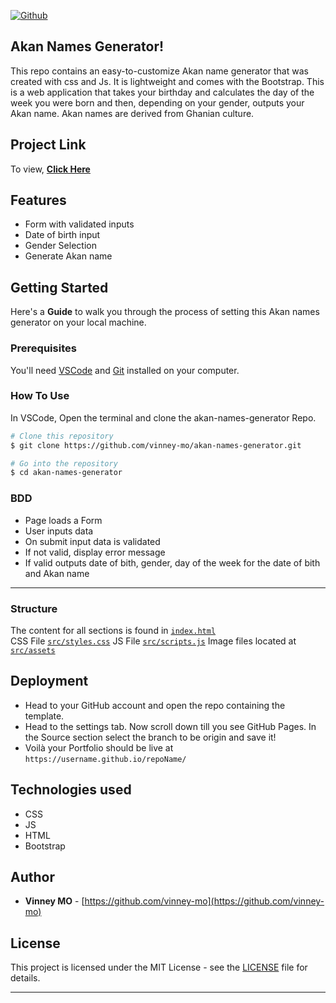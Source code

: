 [![Github](https://img.shields.io/github/license/anilseervi/DevFolio?color=%2312c2e9&logo=github&style=for-the-badge)](https://github.com/vinney-mo/akan-names-generator/blob/main/LICENSE.md)

## Akan Names Generator!

This repo contains an easy-to-customize Akan name generator that was created with css and Js. It is lightweight and comes with the Bootstrap. This is a web application that takes your birthday and calculates the day of the week you were born and then, depending on your gender, outputs your Akan name. Akan names are derived from Ghanian culture.

## Project Link

To view, **[Click Here](https://vinney-mo.github.io/akan-names-generator/)**

## Features

- Form with validated inputs
- Date of birth input
- Gender Selection
- Generate Akan name

## Getting Started

Here's a **Guide** to walk you through the process of setting this Akan names generator on your local machine.

### Prerequisites

You'll need [VSCode](https://code.visualstudio.com/) and [Git](https://git-scm.com/) installed on your computer.

### How To Use

In VSCode, Open the terminal and clone the akan-names-generator Repo.

```bash
# Clone this repository
$ git clone https://github.com/vinney-mo/akan-names-generator.git

# Go into the repository
$ cd akan-names-generator
```

### BDD

- Page loads a Form
- User inputs data
- On submit input data is validated
- If not valid, display error message
- If valid outputs date of bith, gender, day of the week for the date of bith and Akan name

---

### Structure

The content for all sections is found in [`index.html`](./index.html)\
CSS File [`src/styles.css`](.src/styles.css)
JS File [`src/scripts.js`](.src/scripts.js)
Image files located at [`src/assets`](.src/assets)

## Deployment

- Head to your GitHub account and open the repo containing the template.
- Head to the settings tab. Now scroll down till you see GitHub Pages. In the Source section select the branch to be origin and save it!
- Voilà your Portfolio should be live at `https://username.github.io/repoName/`

## Technologies used

- CSS
- JS
- HTML
- Bootstrap

## Author

- **Vinney MO** - [https://github.com/vinney-mo](https://github.com/vinney-mo)

## License

This project is licensed under the MIT License - see the [LICENSE](LICENSE.md) file for details.

---
